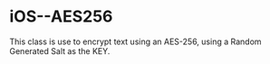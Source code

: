 # iOS--AES256
This class is use to encrypt text using an AES-256, using a Random Generated Salt as the KEY.
